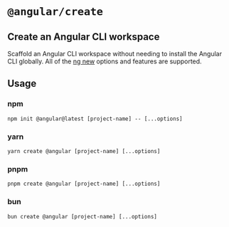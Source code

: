 # `@angular/create`

## Create an Angular CLI workspace

Scaffold an Angular CLI workspace without needing to install the Angular CLI globally. All of the [ng new](https://angular.io/cli/new) options and features are supported.

## Usage

### npm

```
npm init @angular@latest [project-name] -- [...options]
```

### yarn

```
yarn create @angular [project-name] [...options]
```

### pnpm

```
pnpm create @angular [project-name] [...options]
```

### bun

```
bun create @angular [project-name] [...options]
```
